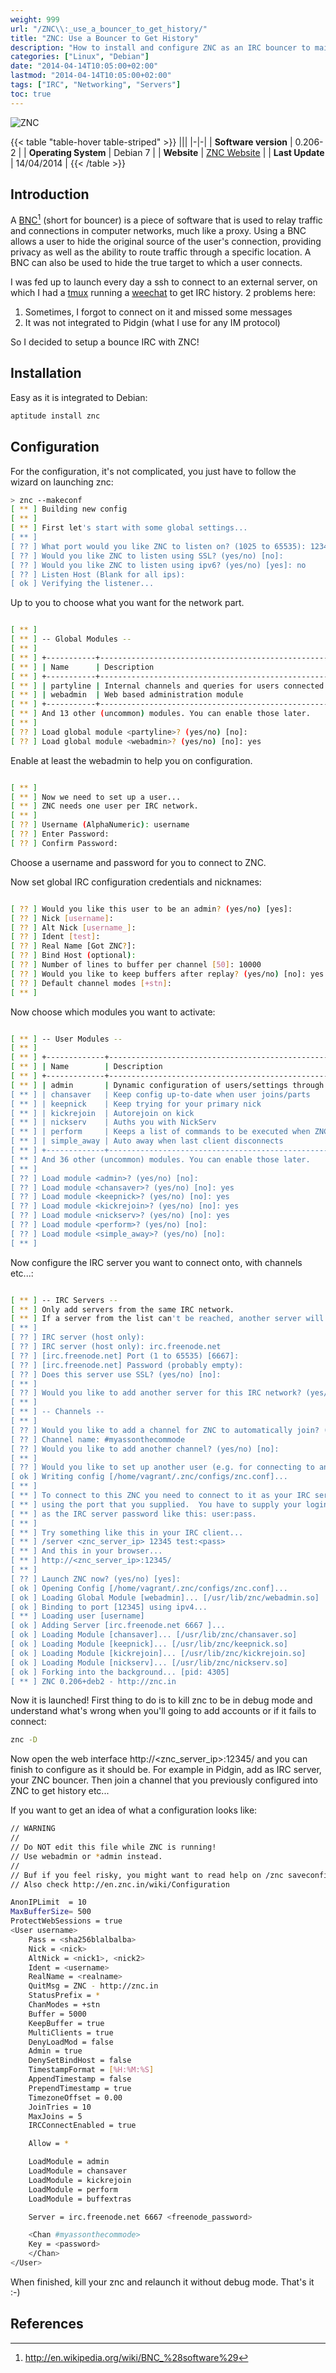 ```yaml
---
weight: 999
url: "/ZNC\\:_use_a_bouncer_to_get_history/"
title: "ZNC: Use a Bouncer to Get History"
description: "How to install and configure ZNC as an IRC bouncer to maintain connection and keep history when you're offline."
categories: ["Linux", "Debian"]
date: "2014-04-14T10:05:00+02:00"
lastmod: "2014-04-14T10:05:00+02:00"
tags: ["IRC", "Networking", "Servers"]
toc: true
---
```


![ZNC](/images/znc.avif)

{{< table "table-hover table-striped" >}}
|||
|-|-|
| **Software version** | 0.206-2 |
| **Operating System** | Debian 7 |
| **Website** | [ZNC Website](https://wiki.znc.in/ZNC) |
| **Last Update** | 14/04/2014 |
{{< /table >}}

## Introduction

A [BNC](https://en.wikipedia.org/wiki/BNC_%28software%29)[^1] (short for bouncer) is a piece of software that is used to relay traffic and connections in computer networks, much like a proxy. Using a BNC allows a user to hide the original source of the user's connection, providing privacy as well as the ability to route traffic through a specific location. A BNC can also be used to hide the true target to which a user connects.

I was fed up to launch every day a ssh to connect to an external server, on which I had a [tmux](./tmux_:_le_multiplexeur_de_terminal_remplaçant_de_screen.html) running a [weechat](./weechat_:_a_user_friendly_irc_client.html) to get IRC history. 2 problems here:

1. Sometimes, I forgot to connect on it and missed some messages
2. It was not integrated to Pidgin (what I use for any IM protocol)

So I decided to setup a bounce IRC with ZNC!

## Installation

Easy as it is integrated to Debian:

```bash
aptitude install znc
```

## Configuration

For the configuration, it's not complicated, you just have to follow the wizard on launching znc:

```bash
> znc --makeconf
[ ** ] Building new config
[ ** ]
[ ** ] First let's start with some global settings...
[ ** ]
[ ?? ] What port would you like ZNC to listen on? (1025 to 65535): 12345
[ ?? ] Would you like ZNC to listen using SSL? (yes/no) [no]:
[ ?? ] Would you like ZNC to listen using ipv6? (yes/no) [yes]: no
[ ?? ] Listen Host (Blank for all ips):
[ ok ] Verifying the listener...
```

Up to you to choose what you want for the network part.

```bash

[ ** ]
[ ** ] -- Global Modules --
[ ** ]
[ ** ] +-----------+----------------------------------------------------------+
[ ** ] | Name      | Description                                              |
[ ** ] +-----------+----------------------------------------------------------+
[ ** ] | partyline | Internal channels and queries for users connected to znc |
[ ** ] | webadmin  | Web based administration module                          |
[ ** ] +-----------+----------------------------------------------------------+
[ ** ] And 13 other (uncommon) modules. You can enable those later.
[ ** ]
[ ?? ] Load global module <partyline>? (yes/no) [no]:
[ ?? ] Load global module <webadmin>? (yes/no) [no]: yes
```

Enable at least the webadmin to help you on configuration.

```bash

[ ** ]
[ ** ] Now we need to set up a user...
[ ** ] ZNC needs one user per IRC network.
[ ** ]
[ ?? ] Username (AlphaNumeric): username
[ ?? ] Enter Password:
[ ?? ] Confirm Password:
```

Choose a username and password for you to connect to ZNC.

Now set global IRC configuration credentials and nicknames:

```bash

[ ?? ] Would you like this user to be an admin? (yes/no) [yes]:
[ ?? ] Nick [username]:
[ ?? ] Alt Nick [username_]:
[ ?? ] Ident [test]:
[ ?? ] Real Name [Got ZNC?]:
[ ?? ] Bind Host (optional):
[ ?? ] Number of lines to buffer per channel [50]: 10000
[ ?? ] Would you like to keep buffers after replay? (yes/no) [no]: yes
[ ?? ] Default channel modes [+stn]:
[ ** ]
```

Now choose which modules you want to activate:

```bash

[ ** ] -- User Modules --
[ ** ]
[ ** ] +-------------+------------------------------------------------------------------------------------------------------------+
[ ** ] | Name        | Description                                                                                                |
[ ** ] +-------------+------------------------------------------------------------------------------------------------------------+
[ ** ] | admin       | Dynamic configuration of users/settings through IRC. Allows editing only yourself if you're not ZNC admin. |
[ ** ] | chansaver   | Keep config up-to-date when user joins/parts                                                               |
[ ** ] | keepnick    | Keep trying for your primary nick                                                                          |
[ ** ] | kickrejoin  | Autorejoin on kick                                                                                         |
[ ** ] | nickserv    | Auths you with NickServ                                                                                    |
[ ** ] | perform     | Keeps a list of commands to be executed when ZNC connects to IRC.                                          |
[ ** ] | simple_away | Auto away when last client disconnects                                                                     |
[ ** ] +-------------+------------------------------------------------------------------------------------------------------------+
[ ** ] And 36 other (uncommon) modules. You can enable those later.
[ ** ]
[ ?? ] Load module <admin>? (yes/no) [no]:
[ ?? ] Load module <chansaver>? (yes/no) [no]: yes
[ ?? ] Load module <keepnick>? (yes/no) [no]: yes
[ ?? ] Load module <kickrejoin>? (yes/no) [no]: yes
[ ?? ] Load module <nickserv>? (yes/no) [no]: yes
[ ?? ] Load module <perform>? (yes/no) [no]:
[ ?? ] Load module <simple_away>? (yes/no) [no]:
[ ** ]
```

Now configure the IRC server you want to connect onto, with channels etc...:

```bash

[ ** ] -- IRC Servers --
[ ** ] Only add servers from the same IRC network.
[ ** ] If a server from the list can't be reached, another server will be used.
[ ** ]
[ ?? ] IRC server (host only):
[ ?? ] IRC server (host only): irc.freenode.net
[ ?? ] [irc.freenode.net] Port (1 to 65535) [6667]:
[ ?? ] [irc.freenode.net] Password (probably empty):
[ ?? ] Does this server use SSL? (yes/no) [no]:
[ ** ]
[ ?? ] Would you like to add another server for this IRC network? (yes/no) [no]:
[ ** ]
[ ** ] -- Channels --
[ ** ]
[ ?? ] Would you like to add a channel for ZNC to automatically join? (yes/no) [yes]:
[ ?? ] Channel name: #myassonthecommode
[ ?? ] Would you like to add another channel? (yes/no) [no]:
[ ** ]
[ ?? ] Would you like to set up another user (e.g. for connecting to another network)? (yes/no) [no]:
[ ok ] Writing config [/home/vagrant/.znc/configs/znc.conf]...
[ ** ]
[ ** ] To connect to this ZNC you need to connect to it as your IRC server
[ ** ] using the port that you supplied.  You have to supply your login info
[ ** ] as the IRC server password like this: user:pass.
[ ** ]
[ ** ] Try something like this in your IRC client...
[ ** ] /server <znc_server_ip> 12345 test:<pass>
[ ** ] And this in your browser...
[ ** ] http://<znc_server_ip>:12345/
[ ** ]
[ ?? ] Launch ZNC now? (yes/no) [yes]:
[ ok ] Opening Config [/home/vagrant/.znc/configs/znc.conf]...
[ ok ] Loading Global Module [webadmin]... [/usr/lib/znc/webadmin.so]
[ ok ] Binding to port [12345] using ipv4...
[ ** ] Loading user [username]
[ ok ] Adding Server [irc.freenode.net 6667 ]...
[ ok ] Loading Module [chansaver]... [/usr/lib/znc/chansaver.so]
[ ok ] Loading Module [keepnick]... [/usr/lib/znc/keepnick.so]
[ ok ] Loading Module [kickrejoin]... [/usr/lib/znc/kickrejoin.so]
[ ok ] Loading Module [nickserv]... [/usr/lib/znc/nickserv.so]
[ ok ] Forking into the background... [pid: 4305]
[ ** ] ZNC 0.206+deb2 - http://znc.in
```

Now it is launched! First thing to do is to kill znc to be in debug mode and understand what's wrong when you'll going to add accounts or if it fails to connect:

```bash
znc -D
```

Now open the web interface http://<znc_server_ip>:12345/ and you can finish to configure as it should be. For example in Pidgin, add as IRC server, your ZNC bouncer. Then join a channel that you previously configured into ZNC to get history etc...

If you want to get an idea of what a configuration looks like:

```bash {linenos=table,hl_lines=["12-17","43-47"]}
// WARNING
//
// Do NOT edit this file while ZNC is running!
// Use webadmin or *admin instead.
//
// Buf if you feel risky, you might want to read help on /znc saveconfig and /znc rehash.
// Also check http://en.znc.in/wiki/Configuration

AnonIPLimit  = 10
MaxBufferSize= 500
ProtectWebSessions = true
<User username>
	Pass = <sha256blalbalba>
	Nick = <nick>
	AltNick = <nick1>, <nick2>
	Ident = <username>
	RealName = <realname>
	QuitMsg = ZNC - http://znc.in
	StatusPrefix = *
	ChanModes = +stn
	Buffer = 5000
	KeepBuffer = true
	MultiClients = true
	DenyLoadMod = false
	Admin = true
	DenySetBindHost = false
	TimestampFormat = [%H:%M:%S]
	AppendTimestamp = false
	PrependTimestamp = true
	TimezoneOffset = 0.00
	JoinTries = 10
	MaxJoins = 5
	IRCConnectEnabled = true

	Allow = *

	LoadModule = admin
	LoadModule = chansaver
	LoadModule = kickrejoin
	LoadModule = perform
	LoadModule = buffextras

	Server = irc.freenode.net 6667 <freenode_password>

	<Chan #myassonthecommode>
	Key = <password>
	</Chan>
</User>
```

When finished, kill your znc and relaunch it without debug mode. That's it :-)

## References

[^1]: http://en.wikipedia.org/wiki/BNC_%28software%29
